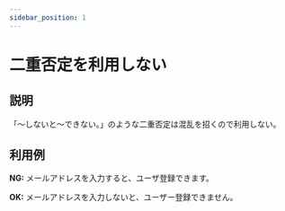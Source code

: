 ```yaml
---
sidebar_position: 1
---
```


# 二重否定を利用しない
## 説明
「〜しないと〜できない。」のような二重否定は混乱を招くので利用しない。

## 利用例
**NG:**
メールアドレスを入力すると、ユーザ登録できます。

**OK:**
メールアドレスを入力しないと、ユーザー登録できません。